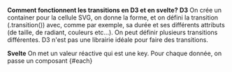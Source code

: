 __**Comment fonctionnent les transitions en D3 et en svelte?**__
**D3**
On crée un container pour la cellule SVG, on donne la forme, et on défini la transition (.transition()) avec, comme par exemple, sa durée et ses différents attributs (de taille, de radiant, couleurs etc...). On peut définir plusieurs transitions différentes. D3 n'est pas une librairie idéale pour faire des transitions.  

**Svelte**
On met un valeur réactive qui est une key. Pour chaque donnée, on passe un composant {#each}